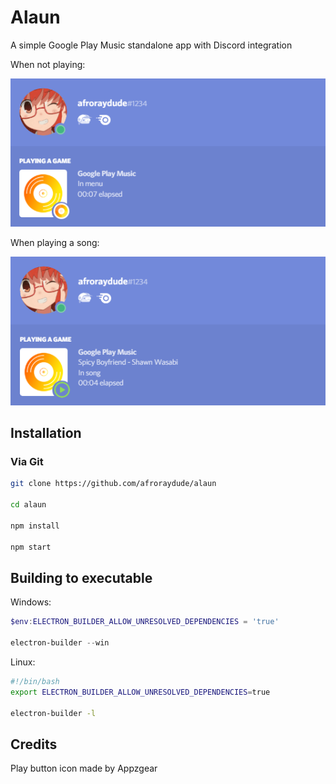 # Alaun
A simple Google Play Music standalone app with Discord integration

When not playing:

![discordrpc](./screenshots/discordrpc.PNG)

When playing a song:

![discordrpc2](./screenshots/discordrpcplaying.PNG)


## Installation

### Via Git
```bash
git clone https://github.com/afroraydude/alaun

cd alaun

npm install

npm start
```

## Building to executable
Windows:
```powershell
$env:ELECTRON_BUILDER_ALLOW_UNRESOLVED_DEPENDENCIES = 'true'

electron-builder --win
```

Linux:
```bash
#!/bin/bash
export ELECTRON_BUILDER_ALLOW_UNRESOLVED_DEPENDENCIES=true

electron-builder -l
```

## Credits
Play button icon made by Appzgear
